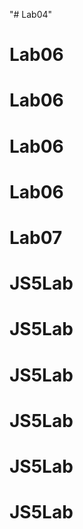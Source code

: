 "# Lab04" 
# Lab06
# Lab06
# Lab06
# Lab06
# Lab07
# JS5Lab
# JS5Lab
# JS5Lab
# JS5Lab
# JS5Lab
# JS5Lab

